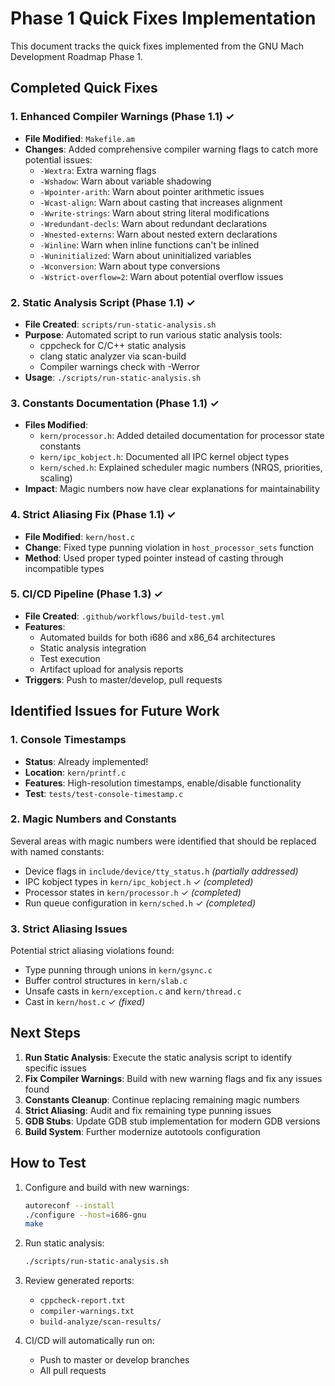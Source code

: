 # Phase 1 Quick Fixes Implementation

This document tracks the quick fixes implemented from the GNU Mach Development Roadmap Phase 1.

## Completed Quick Fixes

### 1. Enhanced Compiler Warnings (Phase 1.1) ✓
- **File Modified**: `Makefile.am`
- **Changes**: Added comprehensive compiler warning flags to catch more potential issues:
  - `-Wextra`: Extra warning flags
  - `-Wshadow`: Warn about variable shadowing
  - `-Wpointer-arith`: Warn about pointer arithmetic issues
  - `-Wcast-align`: Warn about casting that increases alignment
  - `-Wwrite-strings`: Warn about string literal modifications
  - `-Wredundant-decls`: Warn about redundant declarations
  - `-Wnested-externs`: Warn about nested extern declarations
  - `-Winline`: Warn when inline functions can't be inlined
  - `-Wuninitialized`: Warn about uninitialized variables
  - `-Wconversion`: Warn about type conversions
  - `-Wstrict-overflow=2`: Warn about potential overflow issues

### 2. Static Analysis Script (Phase 1.1) ✓
- **File Created**: `scripts/run-static-analysis.sh`
- **Purpose**: Automated script to run various static analysis tools:
  - cppcheck for C/C++ static analysis
  - clang static analyzer via scan-build
  - Compiler warnings check with -Werror
- **Usage**: `./scripts/run-static-analysis.sh`

### 3. Constants Documentation (Phase 1.1) ✓
- **Files Modified**:
  - `kern/processor.h`: Added detailed documentation for processor state constants
  - `kern/ipc_kobject.h`: Documented all IPC kernel object types
  - `kern/sched.h`: Explained scheduler magic numbers (NRQS, priorities, scaling)
- **Impact**: Magic numbers now have clear explanations for maintainability

### 4. Strict Aliasing Fix (Phase 1.1) ✓
- **File Modified**: `kern/host.c`
- **Change**: Fixed type punning violation in `host_processor_sets` function
- **Method**: Used proper typed pointer instead of casting through incompatible types

### 5. CI/CD Pipeline (Phase 1.3) ✓
- **File Created**: `.github/workflows/build-test.yml`
- **Features**:
  - Automated builds for both i686 and x86_64 architectures
  - Static analysis integration
  - Test execution
  - Artifact upload for analysis reports
- **Triggers**: Push to master/develop, pull requests

## Identified Issues for Future Work

### 1. Console Timestamps
- **Status**: Already implemented! 
- **Location**: `kern/printf.c`
- **Features**: High-resolution timestamps, enable/disable functionality
- **Test**: `tests/test-console-timestamp.c`

### 2. Magic Numbers and Constants
Several areas with magic numbers were identified that should be replaced with named constants:
- Device flags in `include/device/tty_status.h` *(partially addressed)*
- IPC kobject types in `kern/ipc_kobject.h` ✓ *(completed)*
- Processor states in `kern/processor.h` ✓ *(completed)*
- Run queue configuration in `kern/sched.h` ✓ *(completed)*

### 3. Strict Aliasing Issues
Potential strict aliasing violations found:
- Type punning through unions in `kern/gsync.c`
- Buffer control structures in `kern/slab.c`
- Unsafe casts in `kern/exception.c` and `kern/thread.c`
- Cast in `kern/host.c` ✓ *(fixed)*

## Next Steps

1. **Run Static Analysis**: Execute the static analysis script to identify specific issues
2. **Fix Compiler Warnings**: Build with new warning flags and fix any issues found
3. **Constants Cleanup**: Continue replacing remaining magic numbers
4. **Strict Aliasing**: Audit and fix remaining type punning issues
5. **GDB Stubs**: Update GDB stub implementation for modern GDB versions
6. **Build System**: Further modernize autotools configuration

## How to Test

1. Configure and build with new warnings:
   ```bash
   autoreconf --install
   ./configure --host=i686-gnu
   make
   ```

2. Run static analysis:
   ```bash
   ./scripts/run-static-analysis.sh
   ```

3. Review generated reports:
   - `cppcheck-report.txt`
   - `compiler-warnings.txt`
   - `build-analyze/scan-results/`

4. CI/CD will automatically run on:
   - Push to master or develop branches
   - All pull requests